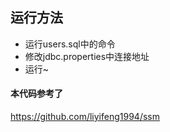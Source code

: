 ## 运行方法

- 运行users.sql中的命令
- 修改jdbc.properties中连接地址
- 运行~

#### 本代码参考了
https://github.com/liyifeng1994/ssm